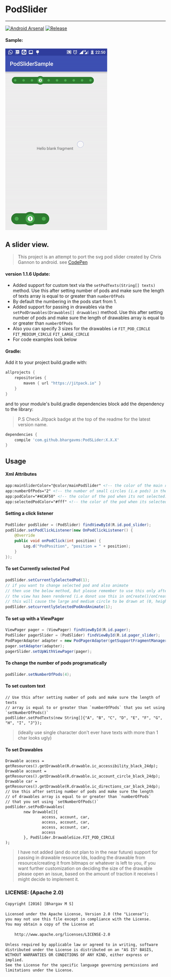 # PodSlider

----
[![Android Arsenal](https://img.shields.io/badge/Android%20Arsenal-PodSLider-green.svg?style=true)](https://android-arsenal.com/details/1/3836)
[![Release](https://jitpack.io/v/bhargavms/PodSLider.svg)](https://jitpack.io/bhargavms/PodSLider)

#### Sample:

![Sample Gif](assets/gifs/ezgif.com-gif-maker.gif?raw=true)

## A slider view.

> This project is an attempt to port the svg pod slider created by Chris Gannon to android.
> see [CodePen](http://codepen.io/chrisgannon/pen/mPoMxq)

#### version 1.1.6 Update:
 - Added support for custom text via the `setPodTexts(String[] texts)` method. 
 Use this after setting number of pods and make sure the length of texts 
 array is equal to or greater than `numberOfPods` 
 - By default the numbering in the pods start from 1.
 - Added support for passing in drawables via the `setPodDrawables(Drawables[] drawables)` 
 method. Use this after setting number of pods and make sure the length 
 of drawables array is equal to or greater than `numberOfPods`
 - Also you can specify 3 sizes for the drawables i.e 
 `FIT_POD_CIRCLE`
 `FIT_MEDIUM_CIRCLE`
 `FIT_LARGE_CIRCLE`
 - For code examples look below

#### Gradle:

Add it to your project build.gradle with:

```gradle
allprojects {
    repositories {
        maven { url "https://jitpack.io" }
    }
}
```
and to your module's build.gradle dependencies block add the dependency to the library:
> P.S Check Jitpack badge at the top of the readme for the latest version name.

```gradle
dependencies {
    compile 'com.github.bhargavms:PodSLider:X.X.X'
}
```

## Usage
#### Xml Attributes
```xml
app:mainSliderColor="@color/mainPodSlider" <!-- the color of the main rounded rectangular bar. -->
app:numberOfPods="2" <!-- the number of small circles (i.e pods) in the slider.-->
app:podColor="#4CAF50" <!-- the color of the pod when its not selected.-->
app:selectedPodColor="#fff" <!-- the color of the pod when its selected.-->
```
#### Setting a click listener
```java
PodSlider podSlider = (PodSlider) findViewById(R.id.pod_slider);
podSlider.setPodClickListener(new OnPodClickListener() {
    @Override
    public void onPodClick(int position) {
        Log.d("PodPosition", "position = " + position);
    }
});
```

#### To set Currently selected Pod
```java
podSlider.setCurrentlySelectedPod(1);
// if you want to change selected pod and also animate
// then use the below method, But please remember to use this only after
// the view has been rendered (i.e donot use this in onCreate()/onCreateView()
// this will cause the large and medium circle to be drawn at (0, height/2)
podSlider.setcurrentlySelectedPodAndAnimate(1);
```

#### To set up with a ViewPager
```java
ViewPager pager = (ViewPager) findViewById(R.id.pager);
PodSlider pagerSlider = (PodSlider) findViewById(R.id.pager_slider);
PodPagerAdapter adapter = new PodPagerAdapter(getSupportFragmentManager());
pager.setAdapter(adapter);
pagerSlider.setUpWithViewPager(pager);
```

#### To change the number of pods programatically
```java
podSlider.setNumberOfPods(4);
```

#### To set custom text 

```
// Use this after setting number of pods and make sure the length of texts 
// array is equal to or greater than `numberOfPods` that you set using `setNumberOfPods()`
podSlider.setPodTexts(new String[]{"A", "B", "C", "D", "E", "F", "G", "H", "I", "J"});
```

> (ideally use single character don't ever have texts with more than 1 char looks ugly)

#### To set Drawables

```
Drawable access = getResources().getDrawable(R.drawable.ic_accessibility_black_24dp);
Drawable account = getResources().getDrawable(R.drawable.ic_account_circle_black_24dp);
Drawable car = getResources().getDrawable(R.drawable.ic_directions_car_black_24dp);
// Use this after setting number of pods and make sure the length 
// of drawables array is equal to or greater than `numberOfPods`
// that you set using `setNumberOfPods()`
podSlider.setPodDrawables(
        new Drawable[]{
                access, account, car,
                access, account, car,
                access, account, car,
                access
        }, PodSlider.DrawableSize.FIT_POD_CIRCLE
);
```

> I have not added (and do not plan to in the near future) support for passing in 
> drawable resource Ids, loading the drawable from resource/creating it from bitmaps
> or whatever is left to you, if you want further customization on deciding the
> size of the drawable please open an issue, based on the amount of traction it receives
> I might decide to implement it.
 
 
### LICENSE: (Apache 2.0)
```
Copyright [2016] [Bhargav M S]

Licensed under the Apache License, Version 2.0 (the "License");
you may not use this file except in compliance with the License.
You may obtain a copy of the License at

    http://www.apache.org/licenses/LICENSE-2.0

Unless required by applicable law or agreed to in writing, software
distributed under the License is distributed on an "AS IS" BASIS,
WITHOUT WARRANTIES OR CONDITIONS OF ANY KIND, either express or implied.
See the License for the specific language governing permissions and
limitations under the License.
```
